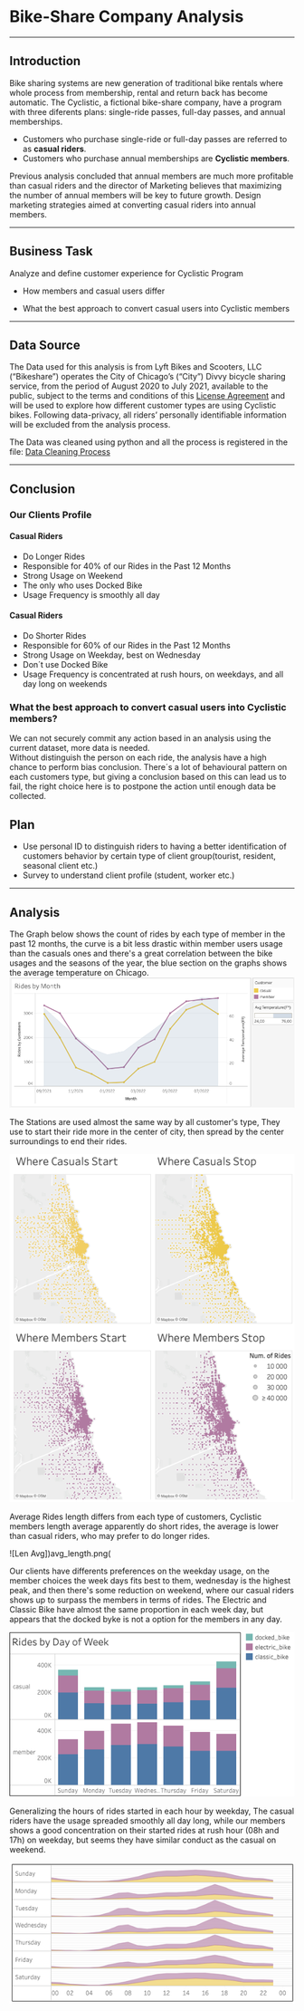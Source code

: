# Bike-Share Company Analysis

---------------------------
Introduction
---------------------------

Bike sharing systems are new generation of traditional bike rentals where whole process from membership, rental and return back has become automatic. 
The Cyclistic, a fictional bike-share company, have a program with three diferents plans: single-ride passes, full-day passes, and annual memberships.  

 - Customers who purchase single-ride or full-day passes are referred to as **casual riders**.  
 - Customers who purchase annual memberships are **Cyclistic members**.  

Previous analysis concluded that annual members are much more profitable than casual riders and the director of Marketing believes that maximizing the
number of annual members will be key to future growth. Design marketing strategies aimed at converting casual riders into annual members.

---------------------------
Business Task
---------------------------

Analyze and define customer experience for Cyclistic Program

 - How members and casual users differ

 - What the best approach to convert casual users into Cyclistic members

---------------------------
Data Source
---------------------------

The Data used for this analysis is from Lyft Bikes and Scooters, LLC (“Bikeshare”) operates the City of Chicago’s (“City”) Divvy bicycle sharing 
service, from the period of August 2020 to July 2021, available to the public, subject to the terms and conditions of this [License Agreement](ride.divvybikes.com/data-license-agreement)
and will be used to explore how different customer types are using Cyclistic bikes. Following data-privacy, all riders’ personally identifiable information 
will be excluded from the analysis process. 

The Data was cleaned using python and all the process is registered in the file: [Data Cleaning Process](data_cleaning.ipynb)

---------------------------
Conclusion
---------------------------

### Our Clients Profile

#### Casual Riders

 - Do Longer Rides
 - Responsible for 40% of our Rides in the Past 12 Months
 - Strong Usage on Weekend
 - The only who uses Docked Bike
 - Usage Frequency is smoothly all day 

#### Casual Riders

 - Do Shorter Rides
 - Responsible for 60% of our Rides in the Past 12 Months
 - Strong Usage on Weekday, best on Wednesday
 - Don´t use Docked Bike
 - Usage Frequency is concentrated at rush hours, on weekdays, and all day long on weekends 

### What the best approach to convert casual users into Cyclistic members?

We can not securely commit any action based in an analysis using the current dataset, more data is needed.  
Without distinguish the person on each ride, the analysis have a high chance to perform bias conclusion. There´s a lot of behavioural pattern on each customers type, but giving a conclusion based on this can lead us to fail, the right choice here is to postpone the action until enough data be collected.


## Plan

 - Use personal ID to distinguish riders to having a better identification of customers behavior by certain type of client group(tourist, resident, seasonal client etc.)
 - Survey to understand client profile (student, worker etc.)


---------------------------
Analysis
---------------------------

The Graph below shows the count of rides by each type of member in the past 12 months, the curve is a bit less drastic within member users usage than the casuals ones and there's a great correlation between the bike usages and the seasons of the year, the blue section on the graphs shows the average temperature on Chicago.  
![Rides by Month](rides_by_month.png)  

The Stations are used almost the same way by all customer's type, They use to start their ride more in the center of city, then spread by the center surroundings to end their rides.    

![Station Map](station_map.png)
  
Average Rides length differs from each type of customers, Cyclistic members length average apparently do short rides, the average is lower than casual riders, who may prefer to do longer rides.

![Len Avg])avg_length.png(

Our clients have differents preferences on the weekday usage, on the member choices the week days fits best to them, wednesday is the highest peak, and then there's some reduction on weekend, where our casual riders shows up to surpass the members in terms of rides.
The Electric and Classic Bike have almost the same proportion in each week day, but appears that the docked byke is not a option for the members in any day.

![Usage by Weekday](usage_by_weekday.png)  
  
Generalizing the hours of rides started in each hour by weekday, The casual riders have the usage spreaded smoothly all day long, while our members shows a good concentration on their started rides at rush hour (08h and 17h) on weekday, but seems they have similar conduct as the casual on weekend.

![Usage by Hour](usage_by_hour.png)
